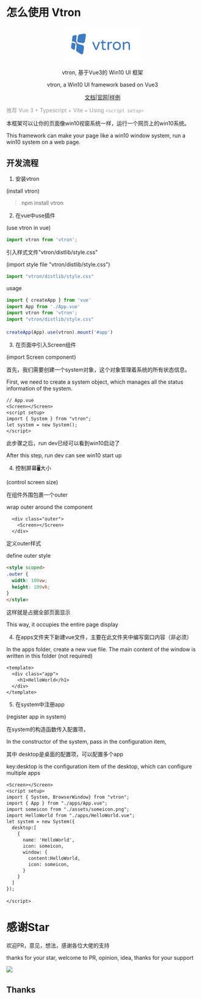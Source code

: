 # 怎么使用 Vtron

<p align="center"><a href="https://myim.online" target="_blank" rel="noopener noreferrer"><img width="200" src="./vtron-logo-nobg.png" alt="vtron logo"></a></p>

<div align="center">

vtron, 基于Vue3的 Win10 UI 框架

vtron, a Win10 UI framework based on Vue3

</div>

<div align="center">

<a href="http://v3w10.myim.online" target="_blank">文档</a>|<a href="http://v3w10.myim.online" target="_blank">官网</a>|<a href="http://myim.online" target="_blank">样例</a>

</div>

<span style="color:#999;text-align:center">推荐 Vue 3 + Typescript + Vite + Using `<script setup>`
</span>

本框架可以让你的页面像win10视窗系统一样，运行一个网页上的win10系统。

This framework can make your page like a win10 window system, run a win10 system on a web page.



## 开发流程


1. 安装vtron

(install vtron)

> npm install vtron

2. 在vue中use插件

(use vtron in vue)

```js
import vtron from 'vtron';
```
引入样式文件"vtron/distlib/style.css"

(import style file "vtron/distlib/style.css")

```js
import "vtron/distlib/style.css"
```

usage

```js
import { createApp } from 'vue'
import App from './App.vue'
import vtron from 'vtron';
import "vtron/distlib/style.css"

createApp(App).use(vtron).mount('#app')
```


3. 在页面中引入Screen组件

(import Screen component)


首先，我们需要创建一个system对象，这个对象管理着系统的所有状态信息。

First, we need to create a system object, which manages all the status information of the system.

```vue
// App.vue
<Screen></Screen>
<script setup>
import { System } from "vtron";
let system = new System();
</script>
```

此步骤之后，run dev已经可以看到win10启动了

After this step, run dev can see win10 start up

4. 控制屏幕🖥大小

(control screen size)

在组件外围包裹一个outer

wrap outer around the component


```vue
  <div class="outer">
    <Screen></Screen>
  </div>
```
定义outer样式

define outer style

```html
<style scoped>
.outer {
  width: 100vw;
  height: 100vh;
}
</style>
```
这样就是占据全部页面显示

This way, it occupies the entire page display


4. 在apps文件夹下新建vue文件，主要在此文件夹中编写窗口内容（非必须）

In the apps folder, create a new vue file. The main content of the window is written in this folder (not required)

```vue
<template>
  <div class="app">
    <h1>HelloWorld</h1>
  </div>
</template>
```
5. 在system中注册app

(register app in system)

在system的构造函数传入配置项，

In the constructor of the system, pass in the configuration item,

其中 desktop是桌面的配置项，可以配置多个app

key:desktop is the configuration item of the desktop, which can configure multiple apps

```vue
<Screen></Screen>
<script setup>
import { System, BrowserWindow} from "vtron";
import { App } from "./apps/App.vue";
import someicon from "./assets/someicon.png";
import HelloWorld from "./apps/HelloWorld.vue";
let system = new System({
  desktop:[
    {
      name: 'HelloWorld',
      icon: someicon,
      window: {
        content:HelloWorld,
        icon: someicon,
      }
    }
  ]
});

</script>
```
# 感谢Star

欢迎PR，意见，想法，感谢各位大佬的支持

thanks for your star, welcome to PR, opinion, idea, thanks for your support

![](https://komarev.com/ghpvc/?username=royalknight56&color=blue)


## Thanks